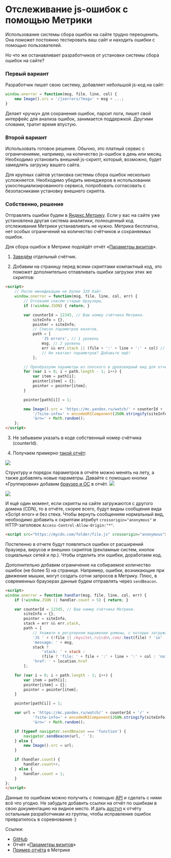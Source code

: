 # Отслеживание js-ошибок с помощью Метрики

Использование системы сбора ошибок на сайте трудно переоценить. Она поможет постоянно  тестировать ваш сайт и находить ошибки с помощью пользователей.

Но что же останавливает разработчиков от установки системы сбора ошибок на сайте?

### Первый вариант
Разработчик пишет свою систему, добавляет небольшой js-код на сайт:
```js
window.onerror = function(msg, file, line, col) {
    new Image().src = '/jserrors/?msg=' + msg + ...;
}
```
Делает «ручку» для сохранения ошибок, парсит логи, пишет свой интерфейс для анализа ошибок, занимается поддержкой. Другими словами, тратит время впустую.

### Второй вариант
Использовать готовое решение. Обычно, это платный сервис с ограничениями, например, на количество js-ошибок в день или месяц. Необходимо установить внешний js-скрипт, который, возможно, будет замедлять загрузку вашего сайта.

Для крупных сайтов установка системы сбора ошибок несколько усложняется. Необходимо убедить менеджеров в использовании узкоспециализированного сервиса, попробовать согласовать с безопасниками установку внешнего скрипта.

### Собственно, решение
Отправлять ошибки будем в [Яндекс.Метрику](https://metrika.yandex.ru). Если у вас на сайте уже установлена другая система аналитики, полноценный код отслеживания Метрики устанавливать не нужно. Метрика бесплатна, нет особых ограничений на количество счётчиков и сохраняемых ошибок.

Для сбора ошибок в Метрике подойдёт отчёт «[Параметры визитов](https://yandex.ru/support/metrika/reports/visit-params.xml)».

1. [Заведём](https://metrika.yandex.ru/add) отдельный счётчик.

2. Добавим на страницу перед всеми скриптами компактный код, это поможет дополнительно отлавливать ошибки загрузки этих же скриптов:
```html
<script>
    // После минификации не более 320 байт.
    window.onerror = function(msg, file, line, col, err) {
        // Отсекаем совсем старые браузеры.
        if (!window.JSON) { return; }

        var counterId = 12345, // Ваш номер счётчика Метрики.
            siteInfo = {},
            pointer = siteInfo;
            // Список параметров визитов.
            path = [
                'JS errors', // 1 уровень
                msg, // 2 уровень
                err && err.stack || (file + ':' + line + ':' + col) // 3 уровень
                // Не хватает параметров? Добавьте ещё!
            ];

        // Преобразуем параметры из плоского в древовидный вид для отчёта.
        for (var i = 0; i < path.length - 1; i++) {
            var item = path[i];
            pointer[item] = {};
            pointer = pointer[item];
        }

        pointer[path[i]] = 1;

        new Image().src = 'https://mc.yandex.ru/watch/' + counterId +
            '/?site-info=' + encodeURIComponent(JSON.stringify(siteInfo))
            '&rn=' + Math.random();
    };
</script>
```

3. Не забываем указать в коде собственный номер счётчика (counterId).

4. Получаем примерно [такой отчёт](https://metrika.yandex.ru/stat/user_vars?group=dekaminute&chart_type=pie&period=2017-03-12%3A2017-03-12&id=43395579):
<img src="https://raw.githubusercontent.com/hcodes/metrika-js-errors/master/screenshots/1.png" />

Структуру и порядок параметров в отчёте можно менять на лету, а также добавлять новые параметры.
Давайте с помощью кнопки «Группировки» добавим [браузер и ОС](https://metrika.yandex.ru/stat/user_vars?group=dekaminute&selected_rows=yZkKR9&chart_type=pie&period=2017-03-12%3A2017-03-12&metrics=ym%3As%3Avisits%2Cym%3As%3AsumParams&id=43395579) в отчёт.
<img src="https://raw.githubusercontent.com/hcodes/metrika-js-errors/master/screenshots/3.png" />

<img src="https://raw.githubusercontent.com/hcodes/metrika-js-errors/master/screenshots/4.png" />

И ещё один момент, если скрипты на сайте загружаются с другого домена (CDN), то в отчёте, скорее всего, будут видны сообщения вида «Script error» и без стека.
Чтобы вернуть сообщениям нормальный вид, необходимо добавить к скриптам атрибут `crossorigin="anonymous"` и HTTP-заголовок `Access-Control-Allow-Origin:"*"`.
```html
<script src="https://mycdn.com/folder/file.js" crossorigin="anonymous"></script>
```

Постепенно в отчете будут появляться ошибки от расширений браузера, вирусов и внешних скриптов (рекламные систем, кнопок социальных сетей и пр.). Чтобы отделить эти ошибки, доработаем код.

Дополнительно добавим ограничение на собираемое количество ошибок (не более 5) на странице. Например, ошибки, возникающие при движение мышки, могут создать сотни запросов в Метрику. Плюс, в современных браузерах данные будем отправлять через `sendBeacon`.

```html
<script>
window.onerror = function handler(msg, file, line, col, err) {
    if (!window.JSON || handler.count > 5) { return; }

    var counterId = 12345, // Ваш номер счётчика Метрики.
        siteInfo = {},
        pointer = siteInfo,
        stack = err && err.stack,
        path = [
            // Укажите в регулярном выражении домены, с которых загружаются ваши скрипты и сайт.
            'JS ' + (!file || /mysite\.ru|cdn\.com/.test(file) ? 'in' : 'ex') + 'ternal errors',
            'message: ' + msg,
            stack ?
                'stack: ' + stack :
                (file ? 'file: ' + file + ':' + line + ':' + col : 'nofile'),
            'href: ' + location.href
        ];

    for (var i = 0; i < path.length - 1; i++) {
        var item = path[i];
        pointer[item] = {};
        pointer = pointer[item];
    }

    pointer[path[i]] = 1;

    var url = 'https://mc.yandex.ru/watch/' + counterId + '/' +
            '?site-info=' + encodeURIComponent(JSON.stringify(siteInfo)) +
            '&rn=' + Math.random();

    if (typeof navigator.sendBeacon === 'function') {
        navigator.sendBeacon(url, ' ');
    } else {
        new Image().src = url;
    }

    if (handler.count) {
        handler.count++;
    } else {
        handler.count = 1;
    }
};
</script>
```

Данные по ошибкам можно получить с помощью [API](https://tech.yandex.ru/metrika/) и сделать с ними всё что угодно.
Не забудьте добавить ссылки на отчёт по ошибкам в свою документацию на видное место.
И дать [доступ](https://yandex.ru/support/metrika/general/access.xml) к отчёту остальным разработчикам из группы, чтобы исправление ошибок превратилось в соревнование :)

Ссылки:
- [GitHub](https://github.com/hcodes/metrika-js-errors/)
- Отчёт «[Параметры визитов](https://yandex.ru/support/metrika/reports/visit-params.xml)»
- [Пример отчёта](https://metrika.yandex.ru/stat/user_vars?group=dekaminute&selected_rows=yZkKR9&chart_type=pie&period=2017-03-12%3A2017-03-12&metrics=ym%3As%3Avisits%2Cym%3As%3AsumParams&id=43395579) в Метрике
